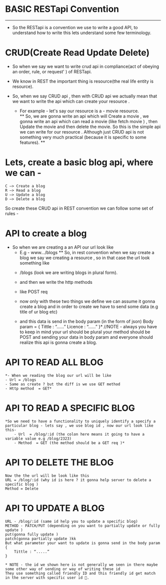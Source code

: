 # BASIC RESTapi Convention 
--------------------------------------------------------------------
 * So the RESTapi is a convention we use to write a good API, to understand how to write this lets understand some few terminology.

# CRUD(Create Read Update Delete)

 * So when we say we want to write crud api in compliance(act of obeying an order, rule, or request' ) of RESTapi.
 * We know in REST the important thing is resource(the real life entity is resource).
 * So, when we say CRUD api , then with CRUD api we actually mean that we want to write the api which can create your resource .
    
    * For example - let's say our resource is a - movie resource.  
    ** So, we are gonna write an api which will Create a movie , we gonna write an api which can read a movie (like fetch movie ) , then Update the movie and then delete the movie.
    So this is the simple api we can write for our resource . 
    Although just CRUD api is not something very much practical (because it is specific to some features).
    **
# Lets, create a basic blog api, where we can   - 

	C —> Create a blog 
	R —> Read a blog 
	U —> Update a blog 
	D —> Delete a blog 
So create these CRUD api in REST convention we can follow some set of rules -

# API to create a blog
- So when we are creating a an API our url look like 
    * E.g - www…/blogs
    ** So, in rest convention when we say create a blog we say we creating a resource , so in that case the url look something like 
	- /blogs (look we are writing blogs in plural form). 
	- and then we write the http methods 
	- like POST req 
	
    - now only with these two things we define we can assume  it gonna create a blog and in order to create we have to send some data (e.g title of ur blog etc)
    - and this data is send in the body param (in the form of json) 
		Body param  = {	
						Tittle : “......”
						Licence : “......”
    }*
    //NOTE - always you have to keep in mind your url should be plural your method should be POST and sending your data in body param and everyone should realize this api is gonna create a blog.

# API TO READ ALL BLOG 

    *- When we reading the blog our url will be like 	
    - Url = /blogs 
    - Same as create ? but the diff is we use GET method 
    - Http method  = GET* 

# API TO READ A SPECIFIC BLOG 

    *So we need to have a functionality to uniquely identify a specify a particular blog - lets say , we use blog id , now our url look like this- 
        - Url  = /blog/:id (the colon here means it going to have a variable value e.g /blog/2323)
        - Method  = GET (the method should be a GET req )*

# API TO DELETE THE BLOG

    Now the the url will be look like this 
    URL = /blog/:id (why id is here ? it gonna help server to delete a specific blog ) 
    Method = Delete



# API TO UPDATE A BLOG 

    URL - /blog/:id (same id help you to update a specific blog)
    METHOD - PATCH/PUT (depending on you want to partially update or fully update )
    put(gonna fully update )
    patch(gonna partially update )kk
    But what parameter your want to update is gonna send in the body param 
	{
		Tittle : “.....”
    }

    * NOTE - the id we shown here is not generally we seen in there maybe some other way of sending or way of writing these id 
    They use something called friendly ID and this friendly id get match in the server with specific user id 🙂.




